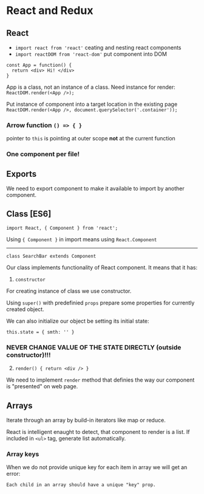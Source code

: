# React and Redux

## React

- `import react from 'react'` ceating and nesting react components
- `import reactDOM from 'react-dom'` put component into DOM

```
const App = function() {
  return <div> Hi! </div>
}
```
App is a class, not an instance of a class. Need instance for render:
```ReactDOM.render(<App />);```


Put instance of component into a target location in the existing page 
```ReactDOM.render(<App />, document.querySelector('.container'));```

### Arrow function `() => { }`
pointer to `this` is pointing at outer scope **not** at the current function

### One component per file!


## Exports

We need to export component to make it available to import by another component.


## Class [ES6]


```
import React, { Component } from 'react';
```
Using `{ Component }` in import means using `React.Component`

----

```
class SearchBar extends Component
```

Our class implements functionality of React component. It means that it has:

1. ` constructor `

For creating instance of class we use constructor.

Using ` super() ` with predefinied ` props ` prepare some properties for currently created object.


We can also initialize our object be setting its initial state:
``` 
this.state = { smth: '' } 
```

### NEVER CHANGE VALUE OF THE STATE DIRECTLY (outside constructor)!!!

2. ` render() { return <div /> } `

We need to implement `render` method that definies the way our component is "presented" on web page.

## Arrays

Iterate through an array by build-in iterators like map or reduce. 

React is intelligent enaught to detect, that component to render is a list. If included in ```<ul>``` tag, generate list automatically.

### Array keys

When we do not provide unique key for each item in array we will get an error:
```
Each child in an array should have a unique "key" prop.
```


